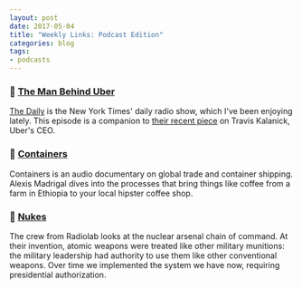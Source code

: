 ```yaml
---
layout: post
date: 2017-05-04
title: "Weekly Links: Podcast Edition"
categories: blog
tags:
- podcasts
---
```


### 🚗 [The Man Behind Uber](https://www.nytimes.com/2017/04/26/podcasts/the-daily/uber-travis-kalanick.html)

[The Daily](https://www.nytimes.com/podcasts/the-daily) is the New York Times' daily radio show, which I've been enjoying lately. This episode is a companion to [their recent piece](https://www.nytimes.com/2017/04/23/technology/travis-kalanick-pushes-uber-and-himself-to-the-precipice.html) on Travis Kalanick, Uber's CEO.

### 🚢 [Containers](https://soundcloud.com/containersfmg)

Containers is an audio documentary on global trade and container shipping. Alexis Madrigal dives into the processes that bring things like coffee from a farm in Ethiopia to your local hipster coffee shop.

### 🚀 [Nukes](http://www.radiolab.org/story/nukes/)

The crew from Radiolab looks at the nuclear arsenal chain of command. At their invention, atomic weapons were treated like other military munitions: the military leadership had authority to use them like other conventional weapons. Over time we implemented the system we have now, requiring presidential authorization.
